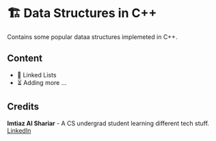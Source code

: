 # :building_construction: Data Structures in C++ 
Contains some popular dataa structures implemeted in C++. 

## Content
- :link: Linked Lists 
- :hourglass_flowing_sand: Adding more ...


## Credits
**Imtiaz Al Shariar** - A CS undergrad student learning different tech stuff. 
[LinkedIn](https://www.linkedin.com/in/shariarsensei/)
